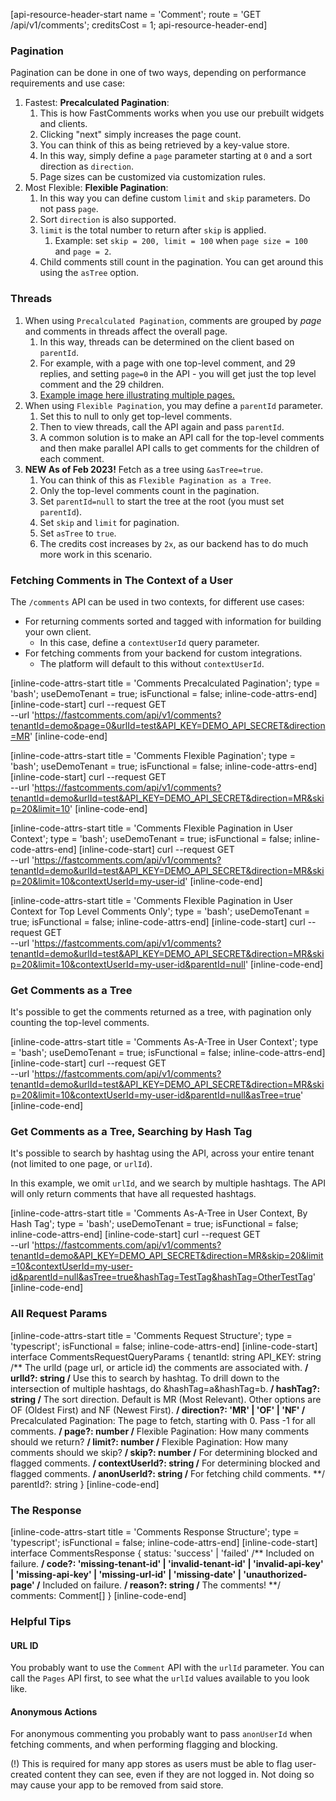 [api-resource-header-start name = 'Comment'; route = 'GET /api/v1/comments'; creditsCost = 1; api-resource-header-end]


### Pagination

Pagination can be done in one of two ways, depending on performance requirements and use case:

1. Fastest: **Precalculated Pagination**:
   1. This is how FastComments works when you use our prebuilt widgets and clients.
   2. Clicking "next" simply increases the page count.
   3. You can think of this as being retrieved by a key-value store.
   4. In this way, simply define a `page` parameter starting at `0` and a sort direction as `direction`.
   5. Page sizes can be customized via customization rules.
2. Most Flexible: **Flexible Pagination**:
   1. In this way you can define custom `limit` and `skip` parameters. Do not pass `page`.
   2. Sort `direction` is also supported.
   3. `limit` is the total number to return after `skip` is applied.
      1. Example: set `skip = 200, limit = 100` when `page size = 100` and `page = 2`.
   4. Child comments still count in the pagination. You can get around this using the `asTree` option.

### Threads

1. When using `Precalculated Pagination`, comments are grouped by *page* and comments in threads affect the overall page.
   1. In this way, threads can be determined on the client based on `parentId`.
   2. For example, with a page with one top-level comment, and 29 replies, and setting `page=0` in the API - you will get just the top level comment and the 29 children.
   3. [Example image here illustrating multiple pages.](https://blog.winricklabs.com/images/fc-pagination02.png)
2. When using `Flexible Pagination`, you may define a `parentId` parameter.
   1. Set this to null to only get top-level comments.
   2. Then to view threads, call the API again and pass `parentId`.
   3. A common solution is to make an API call for the top-level comments and then make parallel API calls to get comments for the children of each comment.
3. __NEW As of Feb 2023!__ Fetch as a tree using `&asTree=true`.
   1. You can think of this as `Flexible Pagination as a Tree`.
   2. Only the top-level comments count in the pagination.
   3. Set `parentId=null` to start the tree at the root (you must set `parentId`).
   4. Set `skip` and `limit` for pagination.
   5. Set `asTree` to `true`.
   6. The credits cost increases by `2x`, as our backend has to do much more work in this scenario.

### Fetching Comments in The Context of a User

The `/comments` API can be used in two contexts, for different use cases:

- For returning comments sorted and tagged with information for building your own client.
  - In this case, define a `contextUserId` query parameter.
- For fetching comments from your backend for custom integrations.
  - The platform will default to this without `contextUserId`. 

[inline-code-attrs-start title = 'Comments Precalculated Pagination'; type = 'bash'; useDemoTenant = true; isFunctional = false; inline-code-attrs-end]
[inline-code-start]
curl --request GET \
  --url 'https://fastcomments.com/api/v1/comments?tenantId=demo&page=0&urlId=test&API_KEY=DEMO_API_SECRET&direction=MR'
[inline-code-end]

[inline-code-attrs-start title = 'Comments Flexible Pagination'; type = 'bash'; useDemoTenant = true; isFunctional = false; inline-code-attrs-end]
[inline-code-start]
curl --request GET \
  --url 'https://fastcomments.com/api/v1/comments?tenantId=demo&urlId=test&API_KEY=DEMO_API_SECRET&direction=MR&skip=20&limit=10'
[inline-code-end]

[inline-code-attrs-start title = 'Comments Flexible Pagination in User Context'; type = 'bash'; useDemoTenant = true; isFunctional = false; inline-code-attrs-end]
[inline-code-start]
curl --request GET \
  --url 'https://fastcomments.com/api/v1/comments?tenantId=demo&urlId=test&API_KEY=DEMO_API_SECRET&direction=MR&skip=20&limit=10&contextUserId=my-user-id'
[inline-code-end]

[inline-code-attrs-start title = 'Comments Flexible Pagination in User Context for Top Level Comments Only'; type = 'bash'; useDemoTenant = true; isFunctional = false; inline-code-attrs-end]
[inline-code-start]
curl --request GET \
  --url 'https://fastcomments.com/api/v1/comments?tenantId=demo&urlId=test&API_KEY=DEMO_API_SECRET&direction=MR&skip=20&limit=10&contextUserId=my-user-id&parentId=null'
[inline-code-end]

### Get Comments as a Tree

It's possible to get the comments returned as a tree, with pagination only counting the top-level comments.

[inline-code-attrs-start title = 'Comments As-A-Tree in User Context'; type = 'bash'; useDemoTenant = true; isFunctional = false; inline-code-attrs-end]
[inline-code-start]
curl --request GET \
  --url 'https://fastcomments.com/api/v1/comments?tenantId=demo&urlId=test&API_KEY=DEMO_API_SECRET&direction=MR&skip=20&limit=10&contextUserId=my-user-id&parentId=null&asTree=true'
[inline-code-end]

### Get Comments as a Tree, Searching by Hash Tag

It's possible to search by hashtag using the API, across your entire tenant (not limited to one page, or `urlId`).

In this example, we omit `urlId`, and we search by multiple hashtags. The API will only return comments that have all requested hashtags.

[inline-code-attrs-start title = 'Comments As-A-Tree in User Context, By Hash Tag'; type = 'bash'; useDemoTenant = true; isFunctional = false; inline-code-attrs-end]
[inline-code-start]
curl --request GET \
  --url 'https://fastcomments.com/api/v1/comments?tenantId=demo&API_KEY=DEMO_API_SECRET&direction=MR&skip=20&limit=10&contextUserId=my-user-id&parentId=null&asTree=true&hashTag=TestTag&hashTag=OtherTestTag'
[inline-code-end]

### All Request Params

[inline-code-attrs-start title = 'Comments Request Structure'; type = 'typescript'; isFunctional = false; inline-code-attrs-end]
[inline-code-start]
interface CommentsRequestQueryParams {
    tenantId: string
    API_KEY: string
    /** The urlId (page url, or article id) the comments are associated with. **/
    urlId?: string
    /** Use this to search by hashtag. To drill down to the intersection of multiple hashtags, do &hashTag=a&hashTag=b. **/
    hashTag?: string
    /** The sort direction. Default is MR (Most Relevant). Other options are OF (Oldest First) and NF (Newest First). **/
    direction?: 'MR' | 'OF' | 'NF'
    /** Precalculated Pagination: The page to fetch, starting with 0. Pass -1 for all comments. **/
    page?: number
    /** Flexible Pagination: How many comments should we return? **/
    limit?: number
    /** Flexible Pagination: How many comments should we skip? **/
    skip?: number
    /** For determining blocked and flagged comments. **/
    contextUserId?: string
    /** For determining blocked and flagged comments. **/
    anonUserId?: string
    /** For fetching child comments. **/
    parentId?: string
}
[inline-code-end]

### The Response

[inline-code-attrs-start title = 'Comments Response Structure'; type = 'typescript'; isFunctional = false; inline-code-attrs-end]
[inline-code-start]
interface CommentsResponse {
    status: 'success' | 'failed'
    /** Included on failure. **/
    code?: 'missing-tenant-id' | 'invalid-tenant-id' | 'invalid-api-key' | 'missing-api-key' | 'missing-url-id' | 'missing-date' | 'unauthorized-page'
    /** Included on failure. **/
    reason?: string
    /** The comments! **/
    comments: Comment[]
}
[inline-code-end]

### Helpful Tips

#### URL ID

You probably want to use the `Comment` API with the `urlId` parameter. You can call the `Pages` API first, to see what the `urlId` values available to you look like. 

#### Anonymous Actions

For anonymous commenting you probably want to pass `anonUserId` when fetching comments, and when performing flagging and blocking.

(!) This is required for many app stores as users must be able to flag user-created content they can see, even if they are not logged in. Not doing so may cause your app to be removed from said store.
